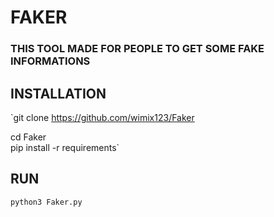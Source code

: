 # FAKER
### THIS TOOL MADE FOR PEOPLE TO GET SOME FAKE INFORMATIONS
## INSTALLATION
`git clone https://github.com/wimix123/Faker

cd Faker\
pip install -r requirements`
## RUN
`python3 Faker.py`
